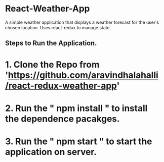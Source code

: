 # React-Weather-App
A simple weather application that displays a weather forecast for the user's chosen location. 
Uses react-redux to manage state.

## Steps to Run the Application.

# 1. Clone the Repo from 'https://github.com/aravindhalahalli/react-redux-weather-app'

# 2. Run the " npm install " to install the dependence pacakges.
# 3. Run the " npm start " to start the application on server. 

